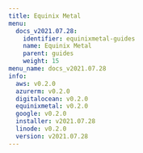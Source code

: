 ```yaml
---
title: Equinix Metal
menu:
  docs_v2021.07.28:
    identifier: equinixmetal-guides
    name: Equinix Metal
    parent: guides
    weight: 15
menu_name: docs_v2021.07.28
info:
  aws: v0.2.0
  azurerm: v0.2.0
  digitalocean: v0.2.0
  equinixmetal: v0.2.0
  google: v0.2.0
  installer: v2021.07.28
  linode: v0.2.0
  version: v2021.07.28
---
```


